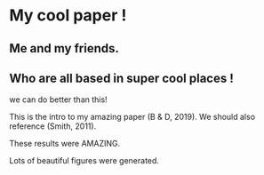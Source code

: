 # My cool paper !
## Me and my friends.
## Who are all based in super cool places !

we can do better than this!

This is the intro to my amazing paper (B & D, 2019).
We should also reference (Smith, 2011).

These results were AMAZING.

Lots of beautiful figures were generated.
